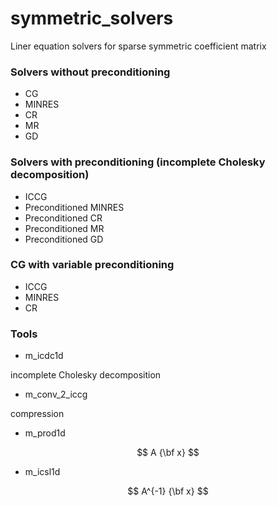 # symmetric_solvers

Liner equation solvers for sparse symmetric coefficient matrix
 
### Solvers without preconditioning 
- CG
- MINRES
- CR
- MR
- GD
### Solvers with preconditioning (incomplete Cholesky decomposition)
- ICCG
- Preconditioned MINRES
- Preconditioned CR
- Preconditioned MR
- Preconditioned GD

### CG with variable preconditioning
- ICCG
- MINRES
- CR

### Tools 
- m_icdc1d

incomplete Cholesky decomposition

- m_conv_2_iccg

compression

- m_prod1d

$$ A {\bf x} $$

- m_icsl1d

$$ A^{-1} {\bf x} $$

